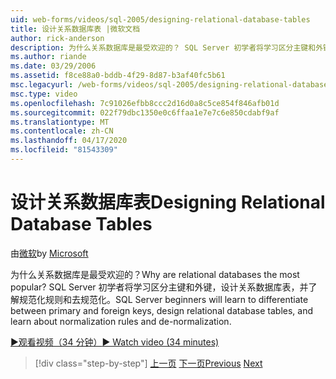 ```yaml
---
uid: web-forms/videos/sql-2005/designing-relational-database-tables
title: 设计关系数据库表 |微软文档
author: rick-anderson
description: 为什么关系数据库是最受欢迎的？ SQL Server 初学者将学习区分主键和外键，设计关系数据库...
ms.author: riande
ms.date: 03/29/2006
ms.assetid: f8ce88a0-bddb-4f29-8d87-b3af40fc5b61
msc.legacyurl: /web-forms/videos/sql-2005/designing-relational-database-tables
msc.type: video
ms.openlocfilehash: 7c91026efbb8ccc2d16d0a8c5ce854f846afb01d
ms.sourcegitcommit: 022f79dbc1350e0c6ffaa1e7e7c6e850cdabf9af
ms.translationtype: MT
ms.contentlocale: zh-CN
ms.lasthandoff: 04/17/2020
ms.locfileid: "81543309"
---
```

# <a name="designing-relational-database-tables"></a><span data-ttu-id="bb650-104">设计关系数据库表</span><span class="sxs-lookup"><span data-stu-id="bb650-104">Designing Relational Database Tables</span></span>

<span data-ttu-id="bb650-105">由[微软](https://github.com/microsoft)</span><span class="sxs-lookup"><span data-stu-id="bb650-105">by [Microsoft](https://github.com/microsoft)</span></span>

<span data-ttu-id="bb650-106">为什么关系数据库是最受欢迎的？</span><span class="sxs-lookup"><span data-stu-id="bb650-106">Why are relational databases the most popular?</span></span> <span data-ttu-id="bb650-107">SQL Server 初学者将学习区分主键和外键，设计关系数据库表，并了解规范化规则和去规范化。</span><span class="sxs-lookup"><span data-stu-id="bb650-107">SQL Server beginners will learn to differentiate between primary and foreign keys, design relational database tables, and learn about normalization rules and de-normalization.</span></span>

[<span data-ttu-id="bb650-108">&#9654;观看视频（34 分钟）</span><span class="sxs-lookup"><span data-stu-id="bb650-108">&#9654; Watch video (34 minutes)</span></span>](https://channel9.msdn.com/Blogs/ASP-NET-Site-Videos/designing-relational-database-tables)

> [!div class="step-by-step"]
> <span data-ttu-id="bb650-109">[上一页](more-about-column-data-types-and-other-properties.md)
> [下一页](manipulating-database-data.md)</span><span class="sxs-lookup"><span data-stu-id="bb650-109">[Previous](more-about-column-data-types-and-other-properties.md)
[Next](manipulating-database-data.md)</span></span>
